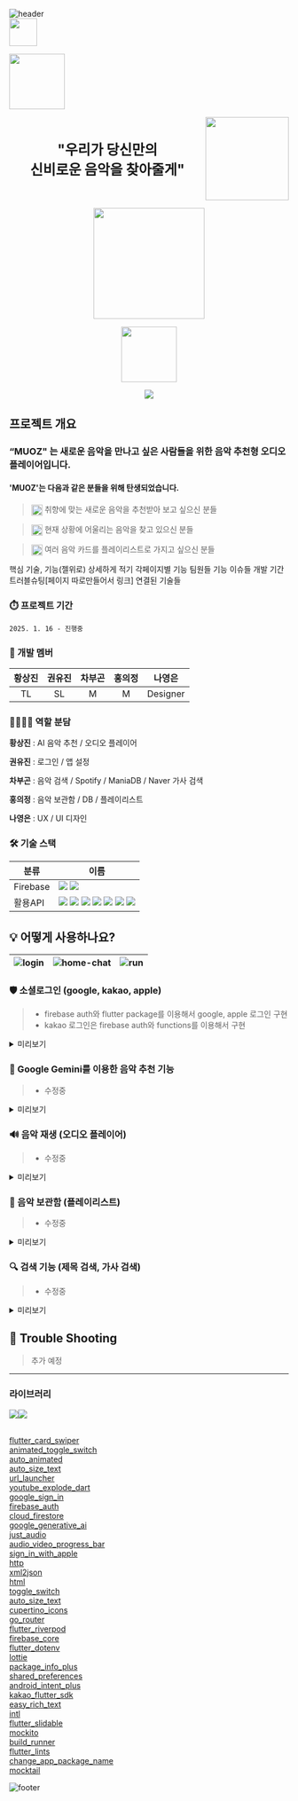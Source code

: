 ![header](https://capsule-render.vercel.app/api?type=waving&color=0:DAF50F,50:F2E6FF,100:8C1CFC&height=200&text=Oz&fontColor=ffffff&fontSize=60&fontAlign=90&animation=scaleIn)     
<img src="assets/images/mu_1.png" height="50">     

<img src="assets/images/muoz.png" height="100"></img>    

<div style="display: flex; justify-content: center; align-items: center;">
  <span style="flex-grow: 1; text-align: center; font-size: 25px; font-weight: bold;">"우리가 당신만의<br> 신비로운 음악을 찾아줄게"</span>
  <img src="assets/images/oz_3.png" height="150">
</div>        
<p align="center"><img src="assets/images/card_1.png" height="200"></img></p>     
<p align="center"><img src="assets/images/oz_2.png" height="100"></img></p>     
<p align="center"><img src="assets/images/app_tree.png"></img></p>     

## 프로젝트 개요
### “MUOZ" 는 새로운 음악을 만나고 싶은 사람들을 위한 음악 추천형 오디오 플레이어입니다.
#### 'MUOZ'는 다음과 같은 분들을 위해 탄생되었습니다.

> <p><img src="assets/images/search_icon2.png" height="20" style="vertical-align: middle;"> 취향에 맞는 새로운 음악을 추천받아 보고 싶으신 분들</p>
> 

> <p><img src="assets/images/search_icon2.png" height="20" style="vertical-align: middle;"> 현재 상황에 어울리는 음악을 찾고 있으신 분들</p>
> 

> <p><img src="assets/images/search_icon2.png" height="20" style="vertical-align: middle;"> 여러 음악 카드를 플레이리스트로 가지고 싶으신 분들</p>
> 




핵심 기술, 기능(젤위로) 상세하게 적기
각페이지별 기능
팀원들 기능
이슈들
개발 기간
트러블슈팅[페이지 따로만들어서 링크]
연결된 기술들



### ⏱️ 프로젝트 기간
`2025. 1. 16 - 진행중`


### 👥 개발 멤버

| **황상진** | **권유진** | **차부곤** | **홍의정** | **나영은** |
| :------: |  :------: | :------: | :------: | :------: |
| TL | SL | M | M | Designer |


### 👨‍👩‍👧‍👦 역할 분담
**황상진** : AI 음악 추천 / 오디오 플레이어 

**권유진** : 로그인 / 앱 설정

**차부곤** : 음악 검색 / Spotify / ManiaDB / Naver 가사 검색

**홍의정** : 음악 보관함 / DB / 플레이리스트

**나영은** : UX / UI 디자인



### 🛠️ 기술 스택
| 분류 | 이름 |
| --- | --- |
| Firebase | <img src="https://img.shields.io/badge/Authentication-4285F4"> <img src="https://img.shields.io/badge/Firestore-854C1D">
| 활용API | <img src="https://img.shields.io/badge/Apple Login-A2AAAD"> <img src="https://img.shields.io/badge/Google Login-373737"> <img src="https://img.shields.io/badge/Kakao Login-FFCD00"> <img src="https://img.shields.io/badge/Google Gemini-8E75B2"> <img src="https://img.shields.io/badge/Youtube Explode-FF0000"> <img src="https://img.shields.io/badge/Spotify Api-1DB954"> <img src="https://img.shields.io/badge/Naver Search Api-03C75A"> |


## 💡 어떻게 사용하나요?

| ![login](gif) | ![home-chat](gif) | ![run](gif) |
| ------------------------------------------------------------------------------------------------------ | ---------------------------------------------------------------------------------------------------------- | ---------------------------------------------------------------------------------------------------- |

### 🛡 소셜로그인 (google, kakao, apple)

> * firebase auth와 flutter package를 이용해서 google, apple 로그인 구현
> * kakao 로그인은 firebase auth와 functions를 이용해서 구현

<details>
<summary>미리보기</summary>
<div markdown="1">

> ![로그인](gif)

<br>
</div>
</details>

### 🚀  Google Gemini를 이용한 음악 추천 기능
 
> * 수정중

<details>
<summary>미리보기</summary>
<div markdown="1">

![음악 카드 추천](gif)

 <br>
</div>
</details>

### 🔊 음악 재생 (오디오 플레이어)
 
> * 수정중

<details>
<summary>미리보기</summary>
<div markdown="1">

![오디오플레이어](gif)

 <br>
</div>
</details>

### 📝 음악 보관함 (플레이리스트)

> * 수정중

<details>
<summary>미리보기</summary>
<div markdown="1">
 
![보관함 - 라이브러리](gif)
![보관함 - 플레이리스트](gif)

<br>
</div>
</details>

### 🔍 검색 기능 (제목 검색, 가사 검색)

> * 수정중

<details>
<summary>미리보기</summary>
<div markdown="1">

![음악검색](gif)

 <br>
</div>
</details>


## 🚨 Trouble Shooting

> 추가 예정

---
### 라이브러리
<div style="display: flex;">
  <img src="https://img.shields.io/badge/dart-0175C2?style=for-the-badge">
  <img src="https://img.shields.io/badge/flutter-02569B?style=for-the-badge">
</div>
<br>  

[flutter_card_swiper](https://pub.dev/packages/flutter_card_swiper)       
[animated_toggle_switch](https://pub.dev/packages/animated_toggle_switch)      
[auto_animated](https://pub.dev/packages/auto_animated)     
[auto_size_text](https://pub.dev/packages/auto_size_text)             
[url_launcher](https://pub.dev/packages/url_launcher)                            
[youtube_explode_dart](https://pub.dev/packages/youtube_explode_dart)     
[google_sign_in](https://pub.dev/packages/google_sign_in)     
[firebase_auth](https://pub.dev/packages/firebase_auth)     
[cloud_firestore](https://pub.dev/packages/cloud_firestore)     
[google_generative_ai](https://pub.dev/packages/google_generative_ai)    
[just_audio](https://pub.dev/packages/just_audio)    
[audio_video_progress_bar](https://pub.dev/packages/audio_video_progress_bar)    
[sign_in_with_apple](https://pub.dev/packages/sign_in_with_apple)    
[http](https://pub.dev/packages/http)    
[xml2json](https://pub.dev/packages/xml2json)    
[html](https://pub.dev/packages/html)    
[toggle_switch](https://pub.dev/packages/toggle_switch)     
[auto_size_text](https://pub.dev/packages/auto_size_text)    
[cupertino_icons](https://pub.dev/packages/cupertino_icons)    
[go_router](https://pub.dev/packages/go_router)     
[flutter_riverpod](https://pub.dev/packages/flutter_riverpod)    
[firebase_core](https://pub.dev/packages/firebase_core)      
[flutter_dotenv](https://pub.dev/packages/flutter_dotenv)       
[lottie](https://pub.dev/packages/lottie)        
[package_info_plus](https://pub.dev/packages/package_info_plus)        
[shared_preferences](https://pub.dev/packages/shared_preferences)       
[android_intent_plus](https://pub.dev/packages/android_intent_plus)       
[kakao_flutter_sdk](https://pub.dev/packages/kakao_flutter_sdk)      
[easy_rich_text](https://pub.dev/packages/easy_rich_text)      
[intl](https://pub.dev/packages/intl)        
[flutter_slidable](https://pub.dev/packages/flutter_slidable)        
[mockito](https://pub.dev/packages/mockito)        
[build_runner](https://pub.dev/packages/build_runner)       
[flutter_lints](https://pub.dev/packages/flutter_lints)      
[change_app_package_name](https://pub.dev/packages/change_app_package_name)        
[mocktail](https://pub.dev/packages/mocktail)       



![footer](https://capsule-render.vercel.app/api?type=waving&color=0:DAF50F,50:F2E6FF,100:8C1CFC&height=150&section=footer&text=황상진%20권유진%20차부곤%20홍의정%20나영은&fontSize=20&fontColor=BF81FE&fontAlign=80&fontAlignY=80)